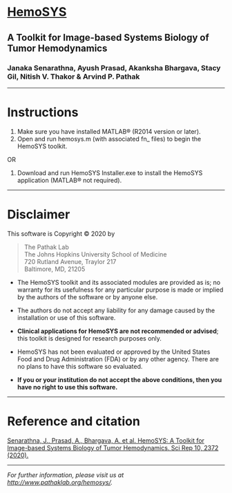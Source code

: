 # [HemoSYS](https://doi.org/10.1038/s41598-020-58918-3)
## A Toolkit for Image-based Systems Biology of Tumor Hemodynamics
### Janaka Senarathna, Ayush Prasad, Akanksha Bhargava, Stacy Gil, Nitish V. Thakor & Arvind P. Pathak

---
# Instructions
1. Make sure you have installed MATLAB® (R2014 version or later).
2. Open and run hemosys.m (with associated fn_ files) to begin the HemoSYS toolkit.

OR

1. Download and run HemoSYS Installer.exe to install the HemoSYS application (MATLAB® not required).

---
# Disclaimer
This software is Copyright © 2020 by

>The Pathak Lab<br>The Johns Hopkins University School of Medicine<br>720 Rutland Avenue, Traylor 217<br>Baltimore, MD, 21205

- The HemoSYS toolkit and its associated modules are provided as is; no warranty for its usefulness for any particular purpose is made or implied by the authors of the software or by anyone else.

- The authors do not accept any liability for any damage caused by the installation or use of this software.

- **Clinical applications for HemoSYS are not recommended or advised**; this toolkit is designed for research purposes only.

- HemoSYS has not been evaluated or approved by the United States Food and Drug Administration (FDA) or by any other agency. There are no plans to have this software so evaluated.

- **If you or your institution do not accept the above conditions, then you have no right to use this software.**

---
# Reference and citation
[Senarathna, J., Prasad, A., Bhargava, A. et al. HemoSYS: A Toolkit for Image-based Systems Biology of Tumor Hemodynamics. Sci Rep 10, 2372 (2020).](https://doi.org/10.1038/s41598-020-58918-3)

---
*For further information, please visit us at http://www.pathaklab.org/hemosys/.*
